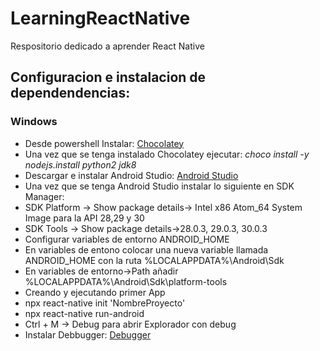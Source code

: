 # LearningReactNative
Respositorio dedicado a aprender React Native


## Configuracion e instalacion de dependendencias:
### Windows
* Desde powershell Instalar: [Chocolatey](https://chocolatey.org/install)
* Una vez que se tenga instalado Chocolatey ejecutar: _choco install -y nodejs.install python2 jdk8_
* Descargar e instalar Android Studio: [Android Studio](https://developer.android.com/studio?hl=es-419)
*  Una vez que se tenga Android Studio instalar lo siguiente en SDK Manager:
*  SDK Platform -> Show package details-> Intel x86 Atom_64 System Image para la API 28,29 y 30
*  SDK Tools -> Show package details->28.0.3, 29.0.3, 30.0.3
* Configurar variables de entorno ANDROID_HOME
*  En variables de entono colocar una nueva variable llamada ANDROID_HOME con la ruta %LOCALAPPDATA%\Android\Sdk
*  En variables de entorno->Path añadir %LOCALAPPDATA%\Android\Sdk\platform-tools
* Creando y ejecutando primer App
*  npx react-native init 'NombreProyecto'
*  npx react-native run-android
* Ctrl + M -> Debug para abrir Explorador con debug
* Instalar Debbugger: [Debugger](https://github.com/jhen0409/react-native-debugger/releases/tag/v0.10.13)
